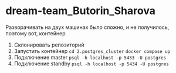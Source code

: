 # dream-team_Butorin_Sharova

Разворачивать на двух машинах было сложно, и не получилось, поэтому вот, контейнер

1. Склонировать репозиторий
2. Запустить контейнер
```cd 2.postgres_cluster```
```docker compose up ```
3. Подключение master
```psql -h localhost -p 5433 -U postgres```
4. Подключение standby
```psql -h localhost -p 5434 -U postgres```

